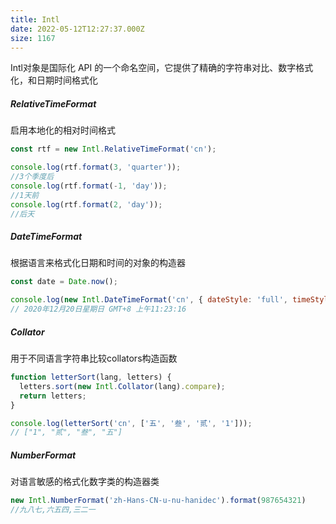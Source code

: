 ```yaml
---
title: Intl
date: 2022-05-12T12:27:37.000Z
size: 1167
---
```

Intl对象是国际化 API 的一个命名空间，它提供了精确的字符串对比、数字格式化，和日期时间格式化

##### RelativeTimeFormat

启用本地化的相对时间格式

```javascript
const rtf = new Intl.RelativeTimeFormat('cn');

console.log(rtf.format(3, 'quarter'));
//3个季度后
console.log(rtf.format(-1, 'day'));
//1天前
console.log(rtf.format(2, 'day'));
//后天
```

##### DateTimeFormat

根据语言来格式化日期和时间的对象的构造器

```javascript
const date = Date.now();

console.log(new Intl.DateTimeFormat('cn', { dateStyle: 'full', timeStyle: 'long' }).format(date));
// 2020年12月20日星期日 GMT+8 上午11:23:16
```

##### Collator

用于不同语言字符串比较collators构造函数

```javascript
function letterSort(lang, letters) {
  letters.sort(new Intl.Collator(lang).compare);
  return letters;
}

console.log(letterSort('cn', ['五', '叁', '贰', '1']));
// ["1", "贰", "叁", "五"]
```

##### NumberFormat

对语言敏感的格式化数字类的构造器类

```javascript
new Intl.NumberFormat('zh-Hans-CN-u-nu-hanidec').format(987654321)
//九八七,六五四,三二一
```

